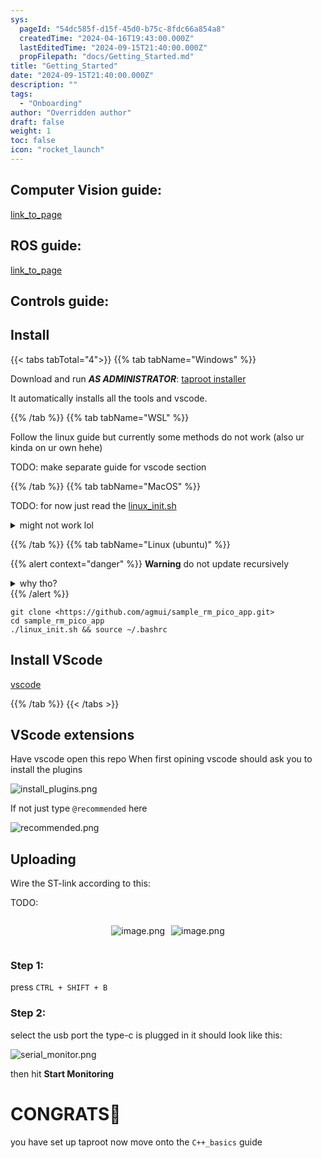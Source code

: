 ```yaml
---
sys:
  pageId: "54dc585f-d15f-45d0-b75c-8fdc66a854a8"
  createdTime: "2024-04-16T19:43:00.000Z"
  lastEditedTime: "2024-09-15T21:40:00.000Z"
  propFilepath: "docs/Getting_Started.md"
title: "Getting_Started"
date: "2024-09-15T21:40:00.000Z"
description: ""
tags:
  - "Onboarding"
author: "Overridden author"
draft: false
weight: 1
toc: false
icon: "rocket_launch"
---
```


## Computer Vision guide:

[link_to_page](86d45bc0-388b-4d26-8848-44f255f73d0e)

## ROS guide:

[link_to_page](3c76c1de-ec8f-46d6-8b0a-294005edc2d5)

## Controls guide:

## Install

{{< tabs tabTotal="4">}}
{{% tab tabName="Windows" %}}

Download and run _**AS ADMINISTRATOR**_: [taproot installer](https://github.com/Thornbots/TeachingFreshies/releases/tag/1.0)

It automatically installs all the tools and vscode.

{{% /tab %}}
{{% tab tabName="WSL" %}}

Follow the linux guide but currently some methods do not work (also ur kinda on ur own hehe)

TODO: make separate guide for vscode section

{{% /tab %}}
{{% tab tabName="MacOS" %}}

TODO: for now just read the [linux_init.sh](https://github.com/agmui/sample_rm_pico_app/blob/main/linux_init.sh)

<details>
<summary>might not work lol</summary>

`brew install libusb pkg-config`

Next install: [vscode](https://code.visualstudio.com/Download)

</details>

{{% /tab %}}
{{% tab tabName="Linux (ubuntu)" %}}

{{% alert context="danger" %}}
**Warning** do not update recursively
<details>
<summary>why tho?</summary>
There are some submodules that may go on for a while (like tinyusb) and I highly
recommend you don't need to get them.
If you want to see what submodules I update just look in `linux_init.sh`
</details>
{{% /alert %}}

```shell
git clone <https://github.com/agmui/sample_rm_pico_app.git>
cd sample_rm_pico_app
./linux_init.sh && source ~/.bashrc
```

## Install VScode

[vscode](https://code.visualstudio.com/Download)

{{% /tab %}}
{{< /tabs >}}

## VScode extensions

Have vscode open this repo
When first opining vscode should ask you to install the plugins

![install_plugins.png](https://prod-files-secure.s3.us-west-2.amazonaws.com/d518164a-d88e-44d1-a4ee-3adb3bd8bce0/89bd30f0-1825-4e77-867b-0a41ce370880/install_plugins.png?X-Amz-Algorithm=AWS4-HMAC-SHA256&X-Amz-Content-Sha256=UNSIGNED-PAYLOAD&X-Amz-Credential=ASIAZI2LB466TSCJMOQF%2F20250427%2Fus-west-2%2Fs3%2Faws4_request&X-Amz-Date=20250427T220701Z&X-Amz-Expires=3600&X-Amz-Security-Token=IQoJb3JpZ2luX2VjEMz%2F%2F%2F%2F%2F%2F%2F%2F%2F%2FwEaCXVzLXdlc3QtMiJGMEQCIGXeqUnDPlv%2FkDFpqKsFboeLrbpuRPWp2pA7YYY8Qfl4AiB7oHN8DtQNAiahmPGuiIjAVVWj8NAIw5f4bo1WZcb%2FIyr%2FAwhlEAAaDDYzNzQyMzE4MzgwNSIMZT8xFZ%2FQKIUktFOqKtwDNdtQc7yrMot76cCyDVI7URJLuOP1UmD%2BZnt2XLqDRT%2BY1bvAtfe6bPjLWd0lWfd9UyqaaZbYsKgfMF0v1fWmKEhR7vf2P4RyW%2BRRTTgjsPk7kAH7%2BJo%2Bed6FCDGdA4PgyFYkiGMr0Kf8PVv6XGYPzvjSfR2vR1MS%2B22NYHqcGZs4L9lJMSX8FbgDQIITzS6LlMmmEmwzw5%2BiJfQdXoDcNijM11WFb6WiWr2XYFnyyVu1sbszRh5YsyoO4S%2B%2F1mq9zmGN7yTQPksdK%2FYga53Rj6LTA92l7V5fNAYYPYq046FKdsg9turFPWv%2B4VJZbNkNskna6cLKhhqvjRyZlcoFs%2BnwqtZOdiVba1hY8FNcZWKaXmTgQT7KJYr9C%2B5vW1tSDIfrCdmcxoLrp5XWBRYc3Qgrww%2BqfKLzTZB33IgF6pHSkHJRusv%2Fc%2FpuRC37U4WcSDNBKpLncw2difVHLlCJ8ChG%2BoMZletQzOyTrIIBOEqcIQ8UcLhwi5Y7YjDc1uyXSXq%2Bgo%2Fa87b4FN%2BSTcvxZwDIioj%2FDC0BspH%2B0jGhjs3eAnSNczMG4LdktRQLfsTuA9eWZeppX3YhpHXRWZJFzVxVFwi%2Bxh9t8%2F8ke%2F1WpcUI767yqC%2F4Z1YYhwow8oq6wAY6pgF6G2ub7S%2FuXA4xCiER%2FgXrMLlIrUYP7CXZUsz25pDmrqx900M3bAjVb%2FqHW5LRc4%2FFRS8sOMUZQvXUGGVyL3GAGQY%2FMJnm8qP%2FV%2B6WirpYzSdEEMHrxz9w9n1UMGJkYgqe9KWLxEqRJgHIa0viDCij15Jz%2FPqny9tdRKsr0fE42fNa02qhaXj%2BA7qxhm8P2kEM2SpQGsZtx2TkwTxg9PTzMnBzPAJZ&X-Amz-Signature=e983aa77c1d6f3124131ba8ef8b879fe127b16860f7828be799a6de4c1d9db9b&X-Amz-SignedHeaders=host&x-id=GetObject)

If not just type `@recommended` here  

![recommended.png](https://prod-files-secure.s3.us-west-2.amazonaws.com/d518164a-d88e-44d1-a4ee-3adb3bd8bce0/61e661e9-5d85-4dfc-be0d-8d2097a5e793/recommended.png?X-Amz-Algorithm=AWS4-HMAC-SHA256&X-Amz-Content-Sha256=UNSIGNED-PAYLOAD&X-Amz-Credential=ASIAZI2LB466TSCJMOQF%2F20250427%2Fus-west-2%2Fs3%2Faws4_request&X-Amz-Date=20250427T220701Z&X-Amz-Expires=3600&X-Amz-Security-Token=IQoJb3JpZ2luX2VjEMz%2F%2F%2F%2F%2F%2F%2F%2F%2F%2FwEaCXVzLXdlc3QtMiJGMEQCIGXeqUnDPlv%2FkDFpqKsFboeLrbpuRPWp2pA7YYY8Qfl4AiB7oHN8DtQNAiahmPGuiIjAVVWj8NAIw5f4bo1WZcb%2FIyr%2FAwhlEAAaDDYzNzQyMzE4MzgwNSIMZT8xFZ%2FQKIUktFOqKtwDNdtQc7yrMot76cCyDVI7URJLuOP1UmD%2BZnt2XLqDRT%2BY1bvAtfe6bPjLWd0lWfd9UyqaaZbYsKgfMF0v1fWmKEhR7vf2P4RyW%2BRRTTgjsPk7kAH7%2BJo%2Bed6FCDGdA4PgyFYkiGMr0Kf8PVv6XGYPzvjSfR2vR1MS%2B22NYHqcGZs4L9lJMSX8FbgDQIITzS6LlMmmEmwzw5%2BiJfQdXoDcNijM11WFb6WiWr2XYFnyyVu1sbszRh5YsyoO4S%2B%2F1mq9zmGN7yTQPksdK%2FYga53Rj6LTA92l7V5fNAYYPYq046FKdsg9turFPWv%2B4VJZbNkNskna6cLKhhqvjRyZlcoFs%2BnwqtZOdiVba1hY8FNcZWKaXmTgQT7KJYr9C%2B5vW1tSDIfrCdmcxoLrp5XWBRYc3Qgrww%2BqfKLzTZB33IgF6pHSkHJRusv%2Fc%2FpuRC37U4WcSDNBKpLncw2difVHLlCJ8ChG%2BoMZletQzOyTrIIBOEqcIQ8UcLhwi5Y7YjDc1uyXSXq%2Bgo%2Fa87b4FN%2BSTcvxZwDIioj%2FDC0BspH%2B0jGhjs3eAnSNczMG4LdktRQLfsTuA9eWZeppX3YhpHXRWZJFzVxVFwi%2Bxh9t8%2F8ke%2F1WpcUI767yqC%2F4Z1YYhwow8oq6wAY6pgF6G2ub7S%2FuXA4xCiER%2FgXrMLlIrUYP7CXZUsz25pDmrqx900M3bAjVb%2FqHW5LRc4%2FFRS8sOMUZQvXUGGVyL3GAGQY%2FMJnm8qP%2FV%2B6WirpYzSdEEMHrxz9w9n1UMGJkYgqe9KWLxEqRJgHIa0viDCij15Jz%2FPqny9tdRKsr0fE42fNa02qhaXj%2BA7qxhm8P2kEM2SpQGsZtx2TkwTxg9PTzMnBzPAJZ&X-Amz-Signature=062c39c5e18c2e4e17b2f4bb1edd638df92ead26169f310dfc0b0cdc82459871&X-Amz-SignedHeaders=host&x-id=GetObject)

## Uploading

Wire the ST-link according to this:

TODO:

<div style="display: flex;flex-direction: row; column-gap:10px; max-width: 630px;justify-content: center;">
<div>

![image.png](https://prod-files-secure.s3.us-west-2.amazonaws.com/d518164a-d88e-44d1-a4ee-3adb3bd8bce0/210ecb78-1116-4d7b-b9b7-2292f66fa2c2/image.png?X-Amz-Algorithm=AWS4-HMAC-SHA256&X-Amz-Content-Sha256=UNSIGNED-PAYLOAD&X-Amz-Credential=ASIAZI2LB4667WMMDLF6%2F20250427%2Fus-west-2%2Fs3%2Faws4_request&X-Amz-Date=20250427T220702Z&X-Amz-Expires=3600&X-Amz-Security-Token=IQoJb3JpZ2luX2VjEMz%2F%2F%2F%2F%2F%2F%2F%2F%2F%2FwEaCXVzLXdlc3QtMiJHMEUCIQDzv%2FM%2FGFuvQ110l1Hlt4vt7Coc8FFoNHu657DxmMn9qAIgZNSA20btSoeur%2FiFMy%2Bp8qhyQbcHCFfUcQR8QP4xj%2Bgq%2FwMIZRAAGgw2Mzc0MjMxODM4MDUiDED7LQmDHYIN6B5MLSrcAyek5SH9zGAzE3pXZ1gpzz7y%2Bx2FWt%2B8rtAdbEnIlyWqRKzwiz3PpDGjmW%2FdUGq5dKxJtRTL7h9IyU9C6wtEl5tJdLPbjs5s8ArrLkVJdtNrpkO7UgYjev3qiZx%2Bji8VNoEYLUWkJvCoeW0chN1fFyvg2N7ToZVcy0xsmqli1XPeqGLnZdJ70Uxz3Q1Wm9z59I2ux%2BzwBfC4ZUWWZXsTbxswl5cDA9IanRf0JL%2F0RBYVk34uhfnrn1BOLXNVhW3tEzENo7vAS8wG%2F4b60KvkOroPsic8Dr4FCBudVdLX%2FdXt58ca4KKns1el3%2BF3wR8Q6ZTz5jaX79qj3tXMPclmAcP%2FT4Sva9l0pDek32VX3dmvjNgrW7%2FIcqRQ%2F5afJ3%2FYByxnVZQjxAsAQzQYGPYZYx7finZm%2Fc5aWbGRHBsJb9m4wrMxviMG%2Fz2MT8EpMrgZpJhGrqReae%2BTvHf8mPTXUMZRK9GnPvzfqMDRYz4EgoZb%2FJRsFVXCwQRSrt2b6Ib1lZz2x%2FsrRvz8we%2FyW86k53BL1a%2FB9rASl2qzIZT61w1IhCBpQdu5rXjFtN%2BpDYvrGnZOzjVXQ0ogRxjhYCH7qPfCB3xXkjYROnbj8ZagRvlsSq0h3E7hWg6zs9acMPuKusAGOqUB3igyuEY%2FOa3T9HapXj1tsHsCOrdYyH6O%2BO%2FfVtjqbQsNVTEYpJJY5kt4ThX5hX%2FlB5pJfVq9ZXknpLsW5TsgSlsjyJJKMcKzdioHMp6AukshOrhr8ELXr7YEjWZDJGmphJP6rzSOLcW3FbSfRdnZMve%2BuoSWp9OJUWIec29Lm77gA6woIl46sqhkyym9NHjgCYNfEniCHeLqilO4aM9ZuCvVwc5d&X-Amz-Signature=3068499dab67d739108037da3c39107a2136ea40ce5ea722fb3a7bc51e32e17c&X-Amz-SignedHeaders=host&x-id=GetObject)

</div>
<div>

![image.png](https://prod-files-secure.s3.us-west-2.amazonaws.com/d518164a-d88e-44d1-a4ee-3adb3bd8bce0/33a0fd0f-8ca6-4a86-8e09-26e95ded1fff/image.png?X-Amz-Algorithm=AWS4-HMAC-SHA256&X-Amz-Content-Sha256=UNSIGNED-PAYLOAD&X-Amz-Credential=ASIAZI2LB466W5QVZLUS%2F20250427%2Fus-west-2%2Fs3%2Faws4_request&X-Amz-Date=20250427T220703Z&X-Amz-Expires=3600&X-Amz-Security-Token=IQoJb3JpZ2luX2VjEMz%2F%2F%2F%2F%2F%2F%2F%2F%2F%2FwEaCXVzLXdlc3QtMiJHMEUCIQDL7TPgzhneECL%2FjS9F8d9%2Bgry4yy7JYOnCLxdF1c%2BcfgIgGcY02WzcqDikhexV5X3cyHKXNQ%2F3mkCg2eRuhPkiqykq%2FwMIZRAAGgw2Mzc0MjMxODM4MDUiDMuxGaKEicU5nX2DfircA3paPy24n8KOdhpNQDxJm1DutuGwy05tRgPKHB42YdhgsjX5m%2B5D3Tz46kedbpKwf1mCQSm%2BHEkldau9nMehacHpcbh9450ITeMVZlVd1q8naY0FS5GWs6YUAZtHXPGOA4yooQZZmxejn4LwF2emNWQCDnk9TIOq%2BYt6y6yyYKPPTWXmhrzKnWbvDyaI6j%2F00%2BpCKpJZ0sWp%2FxxOM5PAF50%2BXxN2V3IzGf8jsI5KZM7qUS5JCwTxFD3QHr3vQfhPRL9edBCy4jsnoW1tOyf3v5U1VY0iiRNAItI3TEEXFlhaePJ5faD5lwmRUzxImD5cfLyNEw5EZV0%2FjCbtWPVmyCOHf2DFZdUymYAKFry1bCYjMjJVKEzu3BuN03Fa%2FoxqciJh%2Fifv9CFdJtrhEjsuDMYcmzH%2BaHBFNZjCFuSChdtdeEypBzC5Trd9gKQWl13JlHe5qhOoBBEUqCZ5m7uC9xGrSJWrKcBxSRrEnuvyQQclcuvq738zdMXwl9njevO1t1AHbaR0IU%2FhpA2vnrI3Lxzy%2FLoZv%2FZtsVkUziC9UYrQvI61a%2FnPMmITIWuIgC7jJ%2B0kpbn%2BXjqNJpbwHNk1bLYLF0%2BVsbTUt58Doo%2FFZpsctCkyhcTaeSpFRixLMNWKusAGOqUBfowQMPrf7pn0bGiJxZE5YtWWIYAuesx3qo1WFJkHMxn%2BAPBZF7EBTp3KLcso9%2F0LDRtZlTuJxcLJXw6sEvNY1OC20yMUu1biGnXvs757%2FGK35GApxbEO4zTpFDrnxd%2B8QR%2F8%2BAoVB4I5irep6w2G26s4Nt5sM7mzSxQLzlSaf3pyQ2mxy9HE84PSM3Q7rJ5Lp7IL9ix5MNz5j3xe43aC%2FjXp5%2Bih&X-Amz-Signature=ebc205257c58816487aede4cc5a7087145d495a5f6d353b5dc321238034620b7&X-Amz-SignedHeaders=host&x-id=GetObject)

</div>
</div>

### Step 1:

press `CTRL + SHIFT + B`

### Step 2:

select the usb port the type-c is plugged in it should look like this:

![serial_monitor.png](https://prod-files-secure.s3.us-west-2.amazonaws.com/d518164a-d88e-44d1-a4ee-3adb3bd8bce0/f03f4774-05d4-4393-b6a0-d5efb6d315ab/serial_monitor.png?X-Amz-Algorithm=AWS4-HMAC-SHA256&X-Amz-Content-Sha256=UNSIGNED-PAYLOAD&X-Amz-Credential=ASIAZI2LB466TSCJMOQF%2F20250427%2Fus-west-2%2Fs3%2Faws4_request&X-Amz-Date=20250427T220701Z&X-Amz-Expires=3600&X-Amz-Security-Token=IQoJb3JpZ2luX2VjEMz%2F%2F%2F%2F%2F%2F%2F%2F%2F%2FwEaCXVzLXdlc3QtMiJGMEQCIGXeqUnDPlv%2FkDFpqKsFboeLrbpuRPWp2pA7YYY8Qfl4AiB7oHN8DtQNAiahmPGuiIjAVVWj8NAIw5f4bo1WZcb%2FIyr%2FAwhlEAAaDDYzNzQyMzE4MzgwNSIMZT8xFZ%2FQKIUktFOqKtwDNdtQc7yrMot76cCyDVI7URJLuOP1UmD%2BZnt2XLqDRT%2BY1bvAtfe6bPjLWd0lWfd9UyqaaZbYsKgfMF0v1fWmKEhR7vf2P4RyW%2BRRTTgjsPk7kAH7%2BJo%2Bed6FCDGdA4PgyFYkiGMr0Kf8PVv6XGYPzvjSfR2vR1MS%2B22NYHqcGZs4L9lJMSX8FbgDQIITzS6LlMmmEmwzw5%2BiJfQdXoDcNijM11WFb6WiWr2XYFnyyVu1sbszRh5YsyoO4S%2B%2F1mq9zmGN7yTQPksdK%2FYga53Rj6LTA92l7V5fNAYYPYq046FKdsg9turFPWv%2B4VJZbNkNskna6cLKhhqvjRyZlcoFs%2BnwqtZOdiVba1hY8FNcZWKaXmTgQT7KJYr9C%2B5vW1tSDIfrCdmcxoLrp5XWBRYc3Qgrww%2BqfKLzTZB33IgF6pHSkHJRusv%2Fc%2FpuRC37U4WcSDNBKpLncw2difVHLlCJ8ChG%2BoMZletQzOyTrIIBOEqcIQ8UcLhwi5Y7YjDc1uyXSXq%2Bgo%2Fa87b4FN%2BSTcvxZwDIioj%2FDC0BspH%2B0jGhjs3eAnSNczMG4LdktRQLfsTuA9eWZeppX3YhpHXRWZJFzVxVFwi%2Bxh9t8%2F8ke%2F1WpcUI767yqC%2F4Z1YYhwow8oq6wAY6pgF6G2ub7S%2FuXA4xCiER%2FgXrMLlIrUYP7CXZUsz25pDmrqx900M3bAjVb%2FqHW5LRc4%2FFRS8sOMUZQvXUGGVyL3GAGQY%2FMJnm8qP%2FV%2B6WirpYzSdEEMHrxz9w9n1UMGJkYgqe9KWLxEqRJgHIa0viDCij15Jz%2FPqny9tdRKsr0fE42fNa02qhaXj%2BA7qxhm8P2kEM2SpQGsZtx2TkwTxg9PTzMnBzPAJZ&X-Amz-Signature=5841fffefb04219e2133dfebe0c0f927eda42ba28f4e55ea2850fdb0ce813584&X-Amz-SignedHeaders=host&x-id=GetObject)

then hit **Start Monitoring**

# CONGRATS🎉

you have set up taproot now move onto the `C++_basics` guide
